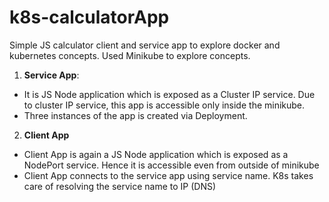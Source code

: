 # k8s-calculatorApp
Simple JS calculator client and service app to explore docker and kubernetes concepts. Used Minikube to explore concepts.

1. <b>Service App</b>:
* It is JS Node application which is exposed as a Cluster IP service. Due to cluster IP service, this app is accessible only 
       inside the minikube.
* Three instances of the app is created via Deployment.


2. <b>Client App</b>
* Client App is again a JS Node application which is exposed as a NodePort service. Hence it is accessible even from outside of minikube
* Client App connects to the service app using service name. K8s takes care of resolving the service name to IP (DNS) 
